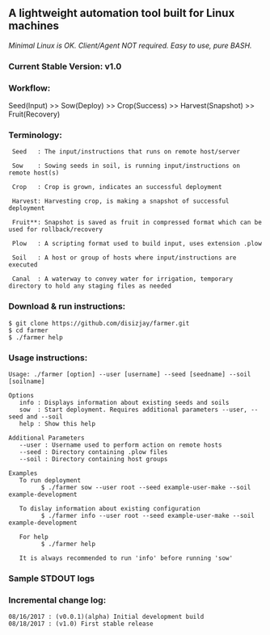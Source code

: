 ## A lightweight automation tool built for Linux machines
_Minimal Linux is OK. 
Client/Agent NOT required.
Easy to use, pure BASH._

### Current Stable Version: v1.0

### Workflow:

Seed(Input) >> Sow(Deploy) >> Crop(Success) >> Harvest(Snapshot) >> Fruit(Recovery)

### Terminology:
```
 Seed	: The input/instructions that runs on remote host/server

 Sow	: Sowing seeds in soil, is running input/instructions on remote host(s)

 Crop	: Crop is grown, indicates an successful deployment

 Harvest: Harvesting crop, is making a snapshot of successful deployment

 Fruit**: Snapshot is saved as fruit in compressed format which can be used for rollback/recovery

 Plow	: A scripting format used to build input, uses extension .plow

 Soil	: A host or group of hosts where input/instructions are executed

 Canal	: A waterway to convey water for irrigation, temporary directory to hold any staging files as needed
```
### Download & run instructions:
```
$ git clone https://github.com/disizjay/farmer.git
$ cd farmer
$ ./farmer help
```
### Usage instructions:
```
Usage: ./farmer [option] --user [username] --seed [seedname] --soil [soilname]

Options
   info : Displays information about existing seeds and soils
   sow  : Start deployment. Requires additional parameters --user, --seed and --soil
   help : Show this help

Additional Parameters
   --user : Username used to perform action on remote hosts
   --seed : Directory containing .plow files
   --soil : Directory containing host groups

Examples
   To run deployment
         $ ./farmer sow --user root --seed example-user-make --soil example-development

   To dislay information about existing configuration
         $ ./farmer info --user root --seed example-user-make --soil example-development

   For help
         $ ./farmer help

   It is always recommended to run 'info' before running 'sow'
```
### Sample STDOUT logs

### Incremental change log:
```
08/16/2017 : (v0.0.1)(alpha) Initial development build
08/18/2017 : (v1.0) First stable release
```

